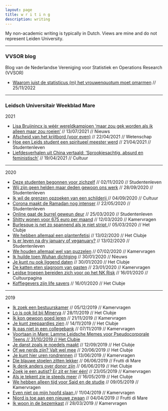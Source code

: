 ```yaml
---
layout: page
title: w r i t i n g
description: writing
---
```


My non-academic writing is typically in Dutch. Views are mine and do not represent Leiden University.

---

### VVSOR blog
Blog van de Nederlandse Vereniging voor Statistiek en Operations Research (VVSOR)
- [Waarom juist de statisticus (m) het vrouwenquotum moet omarmen](https://blog.vvsor.nl/2022/11/waarom-juist-de-statisticus-m-het-vrouwenquotum-moet-omarmen/) 	// 25/11/2022

---

### Leidsch Universitair Weekblad Mare

2021

- [Lisa Bruijnincx is wéér wereldkampioen ‘maar zou gek worden als ik alleen maar zou roeien’](https://www.mareonline.nl/nieuws/wereldkampioen-lisa-bruijnincx-zou-gek-worden-als-ik-alleen-maar-zou-roeien)	//	13/07/2021	//	Nieuws
- [Afscheid van het krijtbord (voor even)](https://www.mareonline.nl/wetenschap/afscheid-van-het-krijtbord-voor-even/?fbclid=IwAR0DT3QDSDiMSx5Ts1Z0Y2HkQXjTUXyYNf5MlCGyb9qgA5yG5SkwVAsRfAE)	//	22/04/2021	//	Wetenschap
- [Hoe een Leids student een spiritueel meester werd](https://www.mareonline.nl/studentenleven/hoe-een-leids-student-een-spiritueel-meester-werd/	)	//	21/04/2021	//	Studentenleven
- [Liefdesverhalen uit China vertaald: ‘Sprookjesachtig, absurd en feministisch’](https://www.mareonline.nl/cultuur/surrealistische-chinese-liefdesverhalen-in-het-nederlands-sprookjesachtig-absurd-en-een-beetje-feministisch/)	//	19/04/2021	//	Cultuur

---

2020

- [Deze studenten begonnen voor zichzelf](https://www.mareonline.nl/studentenleven/deze-studenten-begonnen-voor-zichzelf/)	//	02/11/2020	//	Studentenleven
- [Wij zijn geen helden maar deden gewoon ons werk](https://www.mareonline.nl/studentenleven/wij-zijn-geen-helden-maar-deden-gewoon-ons-werk/)	//	28/09/2020	//	Studentenleven
- [Ik wil de grenzen opzoeken van een schilderij	](https://www.mareonline.nl/cultuur/ik-wil-de-grenzen-opzoeken-van-een-schilderij/)//	04/09/2020	//	Cultuur
- [Corona maakt de Ramadan nog intenser](https://www.mareonline.nl/studentenleven/ramadan-tijdens-coronacrisis/)	//	22/05/2020	//	Studentenleven
- [Online gaat de burrel geweun deur](https://www.mareonline.nl/studentenleven/online-gaat-de-burrul-geweun-deur/)	//	25/03/2020	//	Studentenleven
- [Shitty wonen voor 675 euro per maand](https://www.mareonline.nl/studentenleven/shitty-wonen-voor-675-euro-per-maand/)	//	12/03/2020	//	Kamervragen
- [Burlesque is net zo spannend als je niet stript	](https://www.mareonline.nl/studentenleven/burlesque-is-net-zo-spannend-als-je-niet-stript/)//	05/03/2020	//	Het Clubje
- [We hebben allemaal een plantenfetisj](https://www.mareonline.nl/studentenleven/we-hebben-allemaal-een-plantenfetisj/)	//	13/02/2020	//	Het Clubje
- [Is er leven na dry january of veganuary?](https://www.mareonline.nl/studentenleven/is-er-leven-na-dry-january-of-veganuary/)	//	13/02/2020	//	Studentenleven
- [We houden allemaal wel van puzzelen](https://www.mareonline.nl/studentenleven/we-houden-allemaal-van-puzzelen/)	//	07/02/2020	//	Kamervragen
- [Ik huilde toen Wuhan dichtging](https://www.mareonline.nl/nieuws/studenten-blijven-in-china/)	//	30/01/2020	//	Nieuws
- [Je kunt nu ook liggend daten](https://www.mareonline.nl/studentenleven/op-stukafest-kan-je-liggend-daten/)	//	30/01/2020	//	Het Clubje
- [De katten eten slagroom van gasten](https://www.mareonline.nl/studentenleven/leiden-heeft-een-kattencafe-de-katten-eten-slagroom-van-de-gasten/)	//	23/01/2020	//	Kamervragen
- [Leidse troepen bereiden zich voor op het NK Risk](https://www.mareonline.nl/cultuur/leidse-troepen-bereiden-zich-voor-op-het-nk-risk/)	//	16/01/2020	//	Cultuurpagina
- [Koffiegevers zijn life savers](https://www.mareonline.nl/studentenleven/de-baristas-van-cafe-ube-koffiegevers-zijn-life-savers/)	//	16/01/2020	//	Het Clubje

---

2019

- [Ik zoek een bestuurskamer](https://www.mareonline.nl/studentenleven/de-dinsdag-avond-club-zonder-de-odessa-ik-zoek-nog-een-bestuurskamer/)	//	05/12/2019	//	Kamervragen
- [Lo is ook lid bij Minerva](https://www.mareonline.nl/studentenleven/lodewijk-de-labrador-is-ook-lid-van-minerva/)	//	28/11/2019	//	Het Clubje
- [Ik kon gewoon goed leren](https://www.mareonline.nl/studentenleven/ik-kon-gewoon-goed-leren/)	//	21/11/2019	//	Kamervragen
- [Je kunt zeepaardjes zien](https://www.mareonline.nl/studentenleven/studenten-duikclub-lsd-je-kunt-zeepaardjes-zien/)	//	14/11/2019	//	Het Clubje
- [Ik pas niet in een collegebank](https://www.mareonline.nl/studentenleven/ik-pas-niet-in-een-collegebank/)	//	07/11/2019	//	Kamervragen
- [Voortaan in Mare: Lamme Leidsche Memes voor Pseudocorporale Teens	//	31/10/2019	//	Het Clubje](https://www.mareonline.nl/studentenleven/het-clubje-we-trappen-overal-tegenaan)
- [Je danst zoals je noedels maakt](https://www.mareonline.nl/studentenleven/je-danst-zoals-je-noedels-maakt/)	//	12/09/2019	//	Het Clubje
- [Of we nerds zijn? Valt wel mee](https://www.mareonline.nl/studentenleven/nerds-valt-wel-mee/	)	//	20/06/2019	//	Het Clubje
- [Je kunt hier uren rondrennen](https://www.mareonline.nl/studentenleven/je-kunt-hier-uren-rondrennen/)	//	13/06/2019	//	Kamervragen
- [Die blauwe stoelen zitten lekker](https://www.mareonline.nl/studentenleven/die-blauwe-stoelen-zitten-lekker/)	//	06/06/2019	//	Frutti di Mare
- [Ik denk anders over donor zijn](https://www.mareonline.nl/studentenleven/ik-denk-anders-over-donor-zijn/)	//	06/06/2019	//	Het Clubje
- [Zoek je een autist? Er zit er hier één!](https://www.mareonline.nl/studentenleven/zoek-je-een-autist-hier-zit-er-een/)	//	23/05/2019	//	Kamervragen
- [Als je tekent zie je steeds meer](https://www.mareonline.nl/studentenleven/tekenaars-van-de-hortus-botanicus-als-je-tekent-zie-je-steeds-meer/)	//	16/05/2019	//	Het Clubje
- [We hebben alleen tijd voor Said en de studie](https://www.mareonline.nl/studentenleven/we-hebben-alleen-maar-tijd-voor-said-en-de-studie/	)	//	09/05/2019	//	Kamervragen
- [Even niet op mijn hoofd slaan	](https://www.mareonline.nl/studentenleven/kamervragen-even-niet-op-mijn-hoofd-slaan/)//	11/04/2019	//	Kamervragen
- [Njord is toe aan een nieuwe zwaan](https://www.mareonline.nl/studentenleven/njord-is-toe-aan-een-nieuwe-zwaan/)	//	04/04/2019	//	Frutti di Mare
- [Ik woon in de bezemkast](https://www.mareonline.nl/studentenleven/ik-woon-in-de-bezemkast/)	//	28/03/2019	//	Kamervragen

